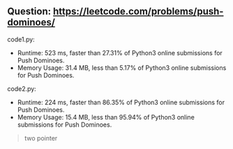 ## Question: https://leetcode.com/problems/push-dominoes/

code1.py:
* Runtime: 523 ms, faster than 27.31% of Python3 online submissions for Push Dominoes.
* Memory Usage: 31.4 MB, less than 5.17% of Python3 online submissions for Push Dominoes.

code2.py:
* Runtime: 224 ms, faster than 86.35% of Python3 online submissions for Push Dominoes.
* Memory Usage: 15.4 MB, less than 95.94% of Python3 online submissions for Push Dominoes.
> two pointer